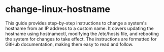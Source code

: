 # change-linux-hostname
This guide provides step-by-step instructions to change a system's hostname from an IP address to a custom name. It covers updating the hostname using hostnamectl, modifying the /etc/hosts file, and rebooting the system for changes to take effect. The instructions are formatted for GitHub documentation, making them easy to read and follow.
